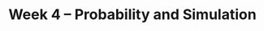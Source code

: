 ---
title: Week 4 – Probability and Simulation
weekNumber: 4
days:
    - date: 2024-10-21
      events: 
        - name: LEC 11
          type: lecture
          title: Probability
          url:
          html:
          podcast:
          readings:
            - name: CIT 9.5
              url: https://inferentialthinking.com/chapters/09/5/Finding_Probabilities.html
          keywords: event, conditional prob., multiplication and addition rules, independence
        - name: DISC 4
          type: discussion
          title: Functions, DataFrames, and Control Flow
          problems:
    - date: 2024-10-23
      events: 
        - name: LEC 12
          type: lecture
          title: Simulation
          url:
          html:
          podcast:
          readings:
            - name: CIT 9.3-9.4
              url: https://inferentialthinking.com/chapters/09/3/Simulation.html
          keywords: np.random.choice, replacement, np.count_nonzero, coin flipping, Monty Hall
        - name: QUIZ 2
          type: quiz
          title: Quiz 2 covers Lectures 5-10
    - date: 2024-10-24
      events:
        - name: LAB 3
          type: lab
          title: DataFrames, Control Flow, and Probability
          url: 
        - name: SUR
          type: survey
          title: Mid-Quarter Survey
          url:
    - date: 2024-10-25
      events: 
        - name: LEC 13
          type: lecture
          title: Distributions and Sampling
          url:
          html:
          podcast:
          readings:
            - name: CIT 10.0-10.4
              url: https://inferentialthinking.com/chapters/10/Sampling_and_Empirical_Distributions.html
          keywords: probability vs. empirical distribution, SRS, .sample, parameter, statistic
    - date: 2024-10-27
      events:
        - name: HW 3
          type: hw
          title: DataFrames, Control Flow, and Probability
          url:
---